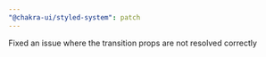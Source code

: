 ```yaml
---
"@chakra-ui/styled-system": patch
---
```


Fixed an issue where the transition props are not resolved correctly

